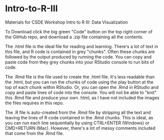 # Intro-to-R-III
Materials for CSDE Workshop Intro to R III: Data Visualization

To Download click the big green "Code" button on the top right corner of the GitHub repo, and download a .zip file containing all the contents.

The .html file is the ideal file for reading and learning. There's a lot of text in this file, and R code is contained in grey "chunks". Often these chunks are followed by the output produced by running the code. You can copy and paste code from they grey chunks into your RStudio console to run bits of code.

The .Rmd file is the file used to create the .html file. It's less readable than the .html, but you can run the chunks of code using the play button at the top of each chunk within RStudio. Or, you can open the .Rmd in RStudio and copy and paste lines of code into the console. You will not be able to "knit" this .Rmd file and produce your own .html, as I have not included the images the files requires in this repo.

The .R file is auto-created from the .Rmd file by stripping all the text and leaving the lines of R code contained in the .Rmd chunks. This is ideal, as you can run each line sequentially by using CTRL+ENTER (Windows) or CMD+RETURN (Mac). However, there's a lot of messy comments included that come from the .Rmd file.
